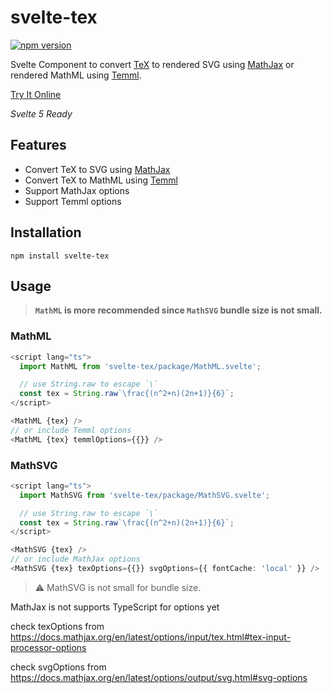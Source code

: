 # svelte-tex

[![npm version](https://badge.fury.io/js/svelte-tex.svg)](https://www.npmjs.com/package/svelte-tex)

Svelte Component to convert [TeX](https://en.wikipedia.org/wiki/TeX) to rendered SVG using [MathJax](https://github.com/mathjax/MathJax) or rendered MathML using [Temml](https://github.com/ronkok/Temml).

[Try It Online](https://ntsd.github.io/svelte-tex)

*Svelte 5 Ready*

## Features

- Convert TeX to SVG using [MathJax](https://github.com/mathjax/MathJax)
- Convert TeX to MathML using [Temml](https://github.com/ronkok/Temml)
- Support MathJax options
- Support Temml options

## Installation

`npm install svelte-tex`

## Usage

> **`MathML` is more recommended since `MathSVG` bundle size is not small.**

### MathML

```ts
<script lang="ts">
  import MathML from 'svelte-tex/package/MathML.svelte';

  // use String.raw to escape `\`
  const tex = String.raw`\frac{(n^2+n)(2n+1)}{6}`;
</script>

<MathML {tex} />
// or include Temml options
<MathML {tex} temmlOptions={{}} />
```

### MathSVG

```ts
<script lang="ts">
  import MathSVG from 'svelte-tex/package/MathSVG.svelte';

  // use String.raw to escape `\`
  const tex = String.raw`\frac{(n^2+n)(2n+1)}{6}`;
</script>

<MathSVG {tex} />
// or include MathJax options
<MathSVG {tex} texOptions={{}} svgOptions={{ fontCache: 'local' }} />
```

> :warning: MathSVG is not small for bundle size.

MathJax is not supports TypeScript for options yet

check texOptions from https://docs.mathjax.org/en/latest/options/input/tex.html#tex-input-processor-options

check svgOptions from https://docs.mathjax.org/en/latest/options/output/svg.html#svg-options
